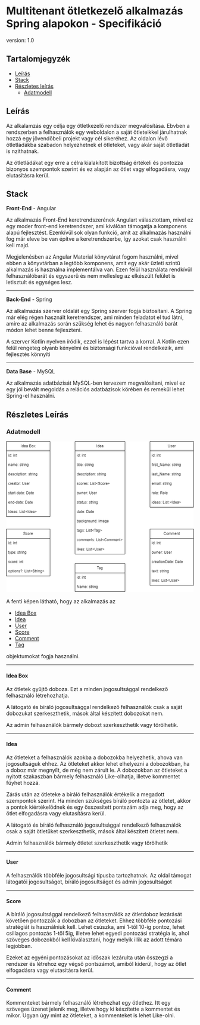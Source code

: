 # Multitenant ötletkezelő alkalmazás Spring alapokon - Specifikáció

version: 1.0

## Tartalomjegyzék

- [Leírás](#leírás) <br>
- [Stack](#stack) <br>
- [Részletes leírás](#részletes-leírás) <br>
  - [Adatmodell](#adatmodell) <br>

## Leírás

Az alkalamzás egy célja egy ötletkezelő rendszer megvalósítása. Ebvben a rendszerben a felhasználók egy weboldalon a saját ötleteikkel járulhatnak hozzá egy jövendőbeli projekt vagy cél sikeréhez. Az oldalon lévő ötletládákba szabadon helyezhetnek el ötleteket, vagy akár saját ötletládát is nzithatnak.

Az ötletládákat egy erre a célra kialakított bizottság értékeli és pontozza bizonyos szempontok szerint és ez alapján az ötlet vagy elfogadásra, vagy elutasításra kerül.

## Stack

**Front-End** - Angular

Az alkalmazás Front-End keretrendszerének Angulart választottam, mivel ez egy moder front-end keretrendszer, ami kiválóan támogatja a komponens alapú fejlesztést. Ezenkívül sok olyan funkció, amit az alkalmazás használni fog már eleve be van építve a keretrendszerbe, így azokat csak használni kell majd.

Megjelenésben az Angular Material könyvtárat fogom használni, mivel ebben a könyvtárban a legtöbb komponens, amit egy akár üzleti szintű alkalmazás is használna implementálva van. Ezen felül használata rendkívül felhasználóbarát és egyszerű és nem mellesleg az elkészült felület is letisztult és egységes lesz.

---

**Back-End** - Spring

Az alkalmazás szerver oldalát egy Spring szerver fogja biztosítani. A Spring már elég régen használt keretrendszer, ami minden feladatot el tud látni, amire az alkalmazás során szükség lehet és nagyon felhasználó barát módon lehet benne fejleszteni.

A szerver Kotlin nyelven íródik, ezzel is lépést tartva a korral. A Kotlin ezen felül rengeteg olyanb kényelmi és biztonsági funkcióval rendelkezik, ami fejlesztés könnyíti

---

**Data Base** - MySQL

Az alkalmazás adatbázisát MySQL-ben tervezem megvalósítani, mivel ez egy jól bevált megoldás a relációs adatbázisok körében és remekül lehet Spring-el használni.

## Részletes Leírás

### Adatmodell

![Alt text](./images/data_model.png?raw=true "Title")

A fenti képen látható, hogy az alkalmazás az

- [Idea Box](#idea-box)
- [Idea](#idea)
- [User](#user)
- [Score](#score)
- [Comment](#comment)
- [Tag](#tag)

objektumokat fogja használni.

---

#### Idea Box

Az ötletek gyűjtő doboza. Ezt a minden jogosultsággal rendelkező felhasználó létrehozhatja.

A látogató és bíráló jogosultsággal rendelkező felhasználók csak a saját dobozukat szerkeszthetik, mások által készített dobozokat nem.

Az admin felhasználók bármely dobozt szerkeszthetik vagy törölhetik.

---

#### Idea

Az ötleteket a felhasználók azokba a dobozokba helyezhetik, ahova van jogosultságuk ehhez. Az ötleteket akkor lehet elhelyezni a dobozokban, ha a doboz már megnyílt, de még nem zárult le. A dobozokban az ötleteket a nyitott szakaszban bármely felhasználó Like-olhatja, illetve kommentet fűyhet hozzá.

Zárás után az ötleteke a bíráló felhasználók értékelik a megadott szempontok szerint. Ha minden szükséges bíráló pontozta az ötletet, akkor a pontok kiértékelődnek és egy összesített pontszám adja meg, hogy az ötlet elfogadásra vagy elutasításra kerül.

A látogató és bíráló felhasználó jogosultsággal rendelkező felhasználók csak a saját ötletüket szerkeszthetik, mások által készített ötletet nem.

Admin felhasználók bármely ötletet szerkeszthetik vagy törölhetik

---

#### User

A felhasználók többféle jogosultságí típusba tartozhatnak. Az oldal támogat látogatói jogosultságot, bíráló jogosultságot és admin jogosultságot

---

#### Score

A bíráló jogosultsággal rendelkező felhasználók az ötletdoboz lezárását követően pontozzák a dobozban az ötleteket. Ehhez többféle pontozási stratégiát is használniuk kell. Lehet csúszka, ami 1-től 10-ig pontoz, lehet csillagos pontozás 1-től 5ig, illetve lehet egyedi pontozási stratégia is, ahol szöveges dobozokból kell kiválasztani, hogy melyik illik az adott témára legjobban.

Ezeket az egyéni pontozásokat az időszak lezárulta után összegzi a rendszer és létrehoz egy végső pontszámot, amiből kiderül, hogy az ötlet elfogadásra vagy elutasításra kerül.

---

#### Comment

Kommenteket bármely felhasználó létrehozhat egy ötlethez. Itt egy szöveges üzenet jelenik meg, illetve hogy ki készítette a kommentet és mikor. Ugyan úgy mint az ötleteket, a kommenteket is lehet Like-olni.
